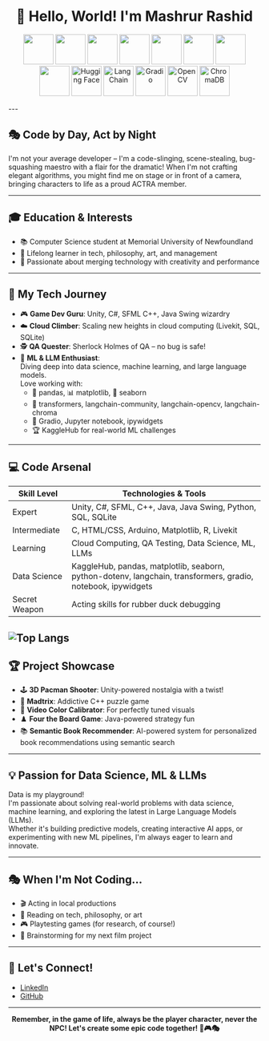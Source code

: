 <h1 align="center">👋 Hello, World! I'm Mashrur Rashid</h1>

<p align="center">
  <!-- Main Stack Icons -->
  <img src="https://skillicons.dev/icons?i=unity,cs,cpp,java,py,sql,html,css,arduino" height="60"/>  
  <img src="https://cdn.jsdelivr.net/gh/devicons/devicon/icons/jupyter/jupyter-original-wordmark.svg" height="60"/>
  <img src="https://cdn.jsdelivr.net/gh/devicons/devicon/icons/pandas/pandas-original.svg" height="60"/>
  <img src="https://cdn.jsdelivr.net/gh/devicons/devicon/icons/seaborn/seaborn-original.svg" height="60"/>
  <img src="https://cdn.jsdelivr.net/gh/devicons/devicon/icons/numpy/numpy-original.svg" height="60"/>
  <img src="https://cdn.jsdelivr.net/gh/devicons/devicon/icons/tensorflow/tensorflow-original.svg" height="60"/>
  <img src="https://cdn.jsdelivr.net/gh/devicons/devicon/icons/pytorch/pytorch-original.svg" height="60"/>
  <img src="https://cdn.jsdelivr.net/gh/devicons/devicon/icons/github/github-original.svg" height="60"/>

  <!-- Additional Stack Icons -->
  <!-- Hugging Face -->
  <img src="https://cdn.jsdelivr.net/gh/simple-icons/simple-icons/icons/huggingface.svg" height="60" alt="Hugging Face"/>
  <!-- LangChain (no official icon, using repo mascot as a workaround) -->
  <img src="https://avatars.githubusercontent.com/u/139914669?s=200&v=4" height="60" alt="LangChain"/>
  <!-- Gradio -->
  <img src="https://gradio.app/assets/img/icons/grad.svg" height="60" alt="Gradio"/>
  <!-- OpenCV -->
  <img src="https://cdn.jsdelivr.net/gh/devicons/devicon/icons/opencv/opencv-original.svg" height="60" alt="OpenCV"/>
  <!-- ChromaDB (no official icon, using repo avatar) -->
  <img src="https://avatars.githubusercontent.com/u/104213221?s=200&v=4" height="60" alt="ChromaDB"/>
  <!-- LivKit (no official icon, you may want to provide a link here if available) -->
  <!-- <img src="LINK_TO_LIVKIT_ICON" height="60" alt="LivKit"/> -->
</p>
---

## 🎭 Code by Day, Act by Night

I'm not your average developer – I'm a code-slinging, scene-stealing, bug-squashing maestro with a flair for the dramatic! When I'm not crafting elegant algorithms, you might find me on stage or in front of a camera, bringing characters to life as a proud ACTRA member.

---

## 🎓 Education & Interests

- 📚 Computer Science student at Memorial University of Newfoundland
- 🧠 Lifelong learner in tech, philosophy, art, and management
- 🌟 Passionate about merging technology with creativity and performance

---

## 🚀 My Tech Journey

- 🎮 **Game Dev Guru**: Unity, C#, SFML C++, Java Swing wizardry
- ☁️ **Cloud Climber**: Scaling new heights in cloud computing (Livekit, SQL, SQLite)
- 🕵️ **QA Quester**: Sherlock Holmes of QA – no bug is safe!
- 🤖 **ML & LLM Enthusiast**:  
  Diving deep into data science, machine learning, and large language models.  
  Love working with:
  - 🐼 pandas, 📊 matplotlib, 🎨 seaborn
  - 🤖 transformers, langchain-community, langchain-opencv, langchain-chroma
  - 🚀 Gradio, Jupyter notebook, ipywidgets
  - 🏆 KaggleHub for real-world ML challenges

---

## 💻 Code Arsenal

| Skill Level     | Technologies & Tools                                                                                       |
|-----------------|----------------------------------------------------------------------------------------------------------|
| Expert          | Unity, C#, SFML, C++, Java, Java Swing, Python, SQL, SQLite                                              |
| Intermediate    | C, HTML/CSS, Arduino, Matplotlib, R, Livekit                                                             |
| Learning        | Cloud Computing, QA Testing, Data Science, ML, LLMs                                                      |
| Data Science    | KaggleHub, pandas, matplotlib, seaborn, python-dotenv, langchain, transformers, gradio, notebook, ipywidgets |
| Secret Weapon   | Acting skills for rubber duck debugging                                                                  |

![Top Langs](https://github-readme-stats.vercel.app/api/top-langs/?username=mashrusabri71&layout=compact&theme=radical)
---



## 🏆 Project Showcase

- 🕹️ **3D Pacman Shooter**: Unity-powered nostalgia with a twist!
- 🧠 **Madtrix**: Addictive C++ puzzle game
- 🎨 **Video Color Calibrator**: For perfectly tuned visuals
- ♟️ **Four the Board Game**: Java-powered strategy fun
- 📚 **Semantic Book Recommender**: AI-powered system for personalized book recommendations using semantic search

---

## 💡 Passion for Data Science, ML & LLMs

Data is my playground!  
I'm passionate about solving real-world problems with data science, machine learning, and exploring the latest in Large Language Models (LLMs).  
Whether it's building predictive models, creating interactive AI apps, or experimenting with new ML pipelines, I'm always eager to learn and innovate.

---

## 🎭 When I'm Not Coding...

- 🎬 Acting in local productions
- 📖 Reading on tech, philosophy, or art
- 🎮 Playtesting games (for research, of course!)
- 🎥 Brainstorming for my next film project

---

## 🌟 Let's Connect!

- [LinkedIn](https://www.linkedin.com/in/mashrur-rashid-actra-a6078319b/)  
- [GitHub](https://github.com/mashrusabri71)

---

<p align="center"><b>
Remember, in the game of life, always be the player character, never the NPC!  
Let's create some epic code together! 🚀🎮🎭
</b></p>
